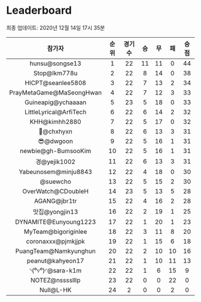 # Leaderboard
최종 업데이트: 2020년 12월 14일 17시 35분




| 참가자 | 순위 | 경기수 | 승 | 무 | 패 | 승점 |
|:---:|:---:|:---:|:---:|:---:|:---:|:---:|
| hunsu@songse13 | 1 | 22 | 11 | 11 | 0 | 44 |
| Stop@lkm778u | 2 | 22 | 8 | 14 | 0 | 38 |
| HICPT@seanlee5808 | 3 | 22 | 7 | 13 | 2 | 34 |
| PrayMetaGame@MaSeongHwan | 4 | 22 | 7 | 12 | 3 | 33 |
| Guineapig@ychaaaan | 5 | 23 | 5 | 18 | 0 | 33 |
| LittleLyrical@ArfiTech | 6 | 22 | 6 | 14 | 2 | 32 |
| KHH@kimhh2880 | 7 | 22 | 5 | 17 | 0 | 32 |
| 👑@chxhyxn | 8 | 22 | 6 | 13 | 3 | 31 |
| 😎@dwgoon | 9 | 22 | 5 | 16 | 1 | 31 |
| newbie@gh-BumsooKim | 10 | 22 | 5 | 16 | 1 | 31 |
| 경@yejik1002 | 11 | 22 | 6 | 13 | 3 | 31 |
| Yabeunosem@minju8843 | 12 | 22 | 4 | 18 | 0 | 30 |
| @suewcho | 13 | 22 | 5 | 15 | 2 | 30 |
| OverWatch@CDoubleH | 14 | 23 | 5 | 13 | 5 | 28 |
| AGANG@jbr1tr | 15 | 22 | 4 | 16 | 2 | 28 |
| 맛집@yongjin13 | 16 | 22 | 2 | 19 | 1 | 25 |
| DYNAMITE@Eunyoung1223 | 17 | 22 | 1 | 20 | 1 | 23 |
| MyTeam@bigoriginlee | 18 | 22 | 3 | 11 | 8 | 20 |
| coronaxxx@pjmkjjpk | 19 | 22 | 1 | 15 | 6 | 18 |
| PuangTeam@Namkyunghun | 20 | 22 | 2 | 10 | 10 | 16 |
| peanut@kahyeon17 | 21 | 22 | 1 | 10 | 11 | 13 |
| ◝(⁰▿⁰)◜@sara-k1m | 22 | 22 | 1 | 6 | 15 | 9 |
| NOTEZ@nsssslllp | 23 | 22 | 0 | 0 | 22 | 0 |
| Null@L-HK | 24 | 2 | 0 | 0 | 2 | 0 |